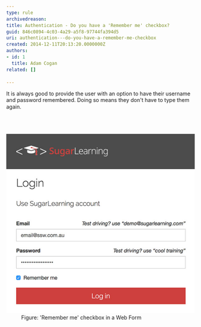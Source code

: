 ```yaml
---
type: rule
archivedreason: 
title: Authentication - Do you have a 'Remember me' checkbox?
guid: 846c0894-4c03-4a29-a5f8-97744fa394d5
uri: authentication---do-you-have-a-remember-me-checkbox
created: 2014-12-11T20:13:20.0000000Z
authors:
- id: 1
  title: Adam Cogan
related: []

---
```



<p>​​It is always good to provide the user with an option to have their username and password remembered. Doing so means they don't have to type them again.<span style="line-height:20px;">​​</span></p>
<br><excerpt class='endintro'></excerpt><br>
<dl class="goodImage"><dt>
      <img src="sugarlearning-rememberme.jpg" alt="sugarlearning-rememberme.jpg" />
      <br>
   </dt><dd>Figure: 'Remember me' checkbox in a Web Form</dd></dl>​


